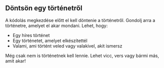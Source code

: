 ## Döntsön egy történetről

A kódolás megkezdése előtt el kell döntenie a történetről. Gondolj arra a történetre, amelyet el akar mondani. Lehet, hogy:

+ Egy híres történet
+ Egy történetet, amelyet elkészítettél
+ Valami, ami történt veled vagy valakivel, akit ismersz

Még csak nem is történetnek kell lennie. Lehet vicc, vers vagy bármi más, amit akar!